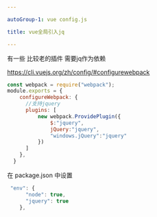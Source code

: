 ```yaml
---

autoGroup-1: vue config.js

title: vue全局引入jq

---
```


有一些 比较老的插件 需要jq作为依赖



https://cli.vuejs.org/zh/config/#configurewebpack

```js
const webpack = require("webpack");
module.exports = {
	configureWebpack: {
      //支持jquery
      plugins: [
          new webpack.ProvidePlugin({
              $:"jquery",
              jQuery:"jquery",
              "windows.jQuery":"jquery"
          })
      ]
  	},
  }
```

在 package.json 中设置

```js
 "env": {
      "node": true,
      "jquery": true
    },
```

